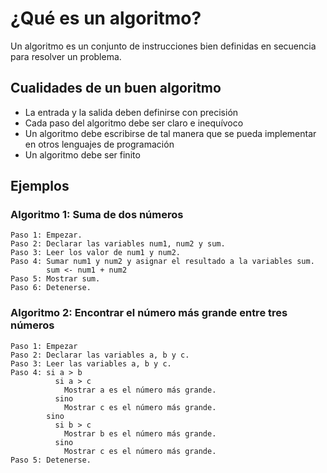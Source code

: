 # ¿Qué es un algoritmo?

Un algoritmo es un conjunto de instrucciones bien definidas en secuencia para resolver un problema.

## Cualidades de un buen algoritmo

* La entrada y la salida deben definirse con precisión
* Cada paso del algoritmo debe ser claro e inequívoco 
* Un algoritmo debe escribirse de tal manera que se pueda implementar en otros lenguajes de programación
* Un algoritmo debe ser finito

## Ejemplos 

### Algoritmo 1: Suma de dos números
```
Paso 1: Empezar.
Paso 2: Declarar las variables num1, num2 y sum.
Paso 3: Leer los valor de num1 y num2.
Paso 4: Sumar num1 y num2 y asignar el resultado a la variables sum.
        sum <- num1 + num2
Paso 5: Mostrar sum.
Paso 6: Detenerse.
```

### Algoritmo 2: Encontrar el número más grande entre tres números
```
Paso 1: Empezar
Paso 2: Declarar las variables a, b y c.
Paso 3: Leer las variables a, b y c.
Paso 4: si a > b
          si a > c
            Mostrar a es el número más grande.
          sino
            Mostrar c es el número más grande.
        sino
          si b > c
            Mostrar b es el número más grande.
          sino
            Mostrar c es el número más grande.
Paso 5: Detenerse.   
```
